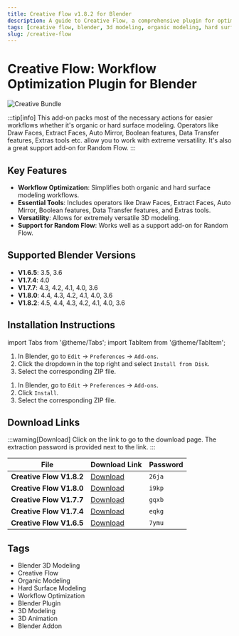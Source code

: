 ```yaml
---
title: Creative Flow v1.8.2 for Blender
description: A guide to Creative Flow, a comprehensive plugin for optimizing 3D modeling workflows in Blender. Learn about its features for organic and hard surface modeling, installation, and find download links for various versions.
tags: [creative flow, blender, 3d modeling, organic modeling, hard surface modeling, workflow optimization, plugin]
slug: /creative-flow
---
```


# Creative Flow: Workflow Optimization Plugin for Blender

![Creative Bundle](https://www.gfxcamp.com/wp-content/uploads/2022/10/Creative-Bundle.jpg)

:::tip[info]
This add-on packs most of the necessary actions for easier workflows whether it's organic or hard surface modeling. Operators like Draw Faces, Extract Faces, Auto Mirror, Boolean features, Data Transfer features, Extras tools etc. allow you to work with extreme versatility. It's also a great support add-on for Random Flow.
:::

## Key Features

- **Workflow Optimization**: Simplifies both organic and hard surface modeling workflows.
- **Essential Tools**: Includes operators like Draw Faces, Extract Faces, Auto Mirror, Boolean features, Data Transfer features, and Extras tools.
- **Versatility**: Allows for extremely versatile 3D modeling.
- **Support for Random Flow**: Works well as a support add-on for Random Flow.

## Supported Blender Versions

- **V1.6.5**: 3.5, 3.6
- **V1.7.4**: 4.0
- **V1.7.7**: 4.3, 4.2, 4.1, 4.0, 3.6
- **V1.8.0**: 4.4, 4.3, 4.2, 4.1, 4.0, 3.6
- **V1.8.2**: 4.5, 4.4, 4.3, 4.2, 4.1, 4.0, 3.6

## Installation Instructions

import Tabs from '@theme/Tabs';
import TabItem from '@theme/TabItem';

<Tabs>
  <TabItem value="blender-4.1+" label="Blender 4.1 and Later" default>
    <ol>
      <li>In Blender, go to <code>Edit</code> → <code>Preferences</code> → <code>Add-ons</code>.</li>
      <li>Click the dropdown in the top right and select <code>Install from Disk</code>.</li>
      <li>Select the corresponding ZIP file.</li>
    </ol>
  </TabItem>
  <TabItem value="blender-4.0-" label="Blender 4.0 and Earlier">
    <ol>
      <li>In Blender, go to <code>Edit</code> → <code>Preferences</code> → <code>Add-ons</code>.</li>
      <li>Click <code>Install</code>.</li>
      <li>Select the corresponding ZIP file.</li>
    </ol>
  </TabItem>
</Tabs>

## Download Links

:::warning[Download]
Click on the link to go to the download page. The extraction password is provided next to the link.
:::

| File                      | Download Link                                                              | Password |
| ------------------------- | -------------------------------------------------------------------------- | -------- |
| **Creative Flow V1.8.2**  | [Download](https://pan.baidu.com/s/1QePc21oJgTpreZInqMUzSQ?pwd=26ja)        | `26ja`   |
| **Creative Flow V1.8.0**  | [Download](https://pan.baidu.com/s/18mmTaZZ7X0mJ-828rYf9xQ?pwd=i9kp)        | `i9kp`   |
| **Creative Flow V1.7.7**  | [Download](https://pan.baidu.com/s/1DpwKxn3NRA9a_TA6NXh1dw?pwd=gqxb)        | `gqxb`   |
| **Creative Flow V1.7.4**  | [Download](https://pan.baidu.com/s/1hrLy6WwZDj3iNBOQC1M8JA?pwd=eqkg)        | `eqkg`   |
| **Creative Flow V1.6.5**  | [Download](https://pan.baidu.com/s/1plFiiWu6PpzYA1OOZjgRfg?pwd=7ymu)        | `7ymu`   |

## Tags

- Blender 3D Modeling
- Creative Flow
- Organic Modeling
- Hard Surface Modeling
- Workflow Optimization
- Blender Plugin
- 3D Modeling
- 3D Animation
- Blender Addon